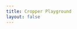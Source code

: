 ```yaml
---
title: Cropper Playground
layout: false
---
```


<ClientOnly>
  <CropperPlayground />
</ClientOnly>
